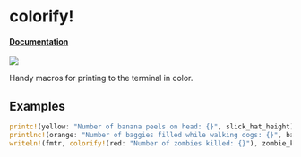 # colorify!

#### [Documentation](http://doc.cogciprocate.com/colorify/colorify)

[![](http://meritbadge.herokuapp.com/ocl)](https://crates.io/crates/colorify)

Handy macros for printing to the terminal in color.

## Examples

```rust
printc!(yellow: "Number of banana peels on head: {}", slick_hat_height);
printlnc!(orange: "Number of baggies filled while walking dogs: {}", bag_count);
writeln!(fmtr, colorify!(red: "Number of zombies killed: {}"), zombie_kills);
```
